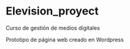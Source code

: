 # Elevision_proyect

Curso de gestión de medios digitales

Prototipo de página web creado en Wordpress
